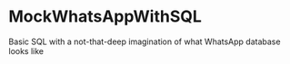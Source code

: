 # MockWhatsAppWithSQL
Basic SQL with a not-that-deep imagination of what WhatsApp database looks like
